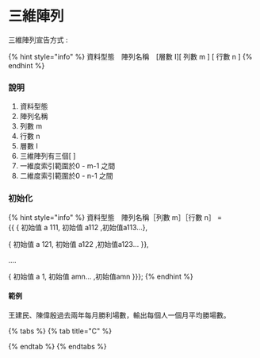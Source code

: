 # 三維陣列

三維陣列宣告方式 :

{% hint style="info" %}
資料型態　陣列名稱　\[層數 I\]\[ 列數 m \] \[ 行數 n \]
{% endhint %}

### 說明

1. 資料型態
2. 陣列名稱
3. 列數 m
4. 行數 n 
5. 層數 I
6. 三維陣列有三個\[ \]
7. 一維度索引範圍於0 - m-1 之間
8. 二維度索引範圍於0 - n-1 之間

### 初始化

{% hint style="info" %}
資料型態　陣列名稱［列數 m］［行數 n］ =  
{{ { 初始值 a 111, 初始值 a112 ,初始值a113...},

{ 初始值 a 121, 初始值 a122 ,初始值a123... }},

....

{ 初始值 a 1, 初始值 amn... ,初始值amn }}};
{% endhint %}

#### 範例

王建民、陳偉殷過去兩年每月勝利場數，輸出每個人一個月平均勝場數。

{% tabs %}
{% tab title="C" %}

{% endtab %}
{% endtabs %}



